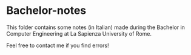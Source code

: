 # Bachelor-notes
This folder contains some notes (in Italian) made during the Bachelor in Computer Engineering at La Sapienza University of Rome.

Feel free to contact me if you find errors!



